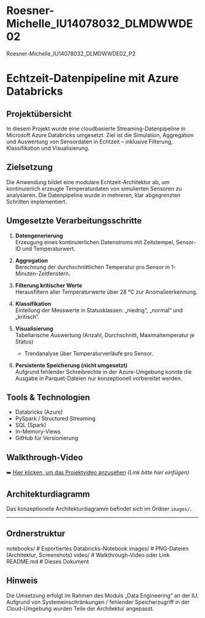 # Roesner-Michelle_IU14078032_DLMDWWDE02
Roesner-Michelle_IU14078032_DLMDWWDE02_P2
# Echtzeit-Datenpipeline mit Azure Databricks

## Projektübersicht

In diesem Projekt wurde eine cloudbasierte Streaming-Datenpipeline in Microsoft Azure Databricks umgesetzt. Ziel ist die Simulation, Aggregation und Auswertung von Sensordaten in Echtzeit – inklusive Filterung, Klassifikation und Visualisierung.

## Zielsetzung

Die Anwendung bildet eine modulare Echtzeit-Architektur ab, um kontinuierlich erzeugte Temperaturdaten von simulierten Sensoren zu analysieren. Die Datenpipeline wurde in mehreren, klar abgegrenzten Schritten implementiert.

## Umgesetzte Verarbeitungsschritte

1. **Datengenerierung**  
   Erzeugung eines kontinuierlichen Datenstroms mit Zeitstempel, Sensor-ID und Temperaturwert.

2. **Aggregation**  
   Berechnung der durchschnittlichen Temperatur pro Sensor in 1-Minuten-Zeitfenstern.

3. **Filterung kritischer Werte**  
   Herausfiltern aller Temperaturwerte über 28 °C zur Anomalieerkennung.

4. **Klassifikation**  
   Einteilung der Messwerte in Statusklassen: „niedrig“, „normal“ und „kritisch“.

5. **Visualisierung**  
   Tabellarische Auswertung (Anzahl, Durchschnitt, Maximaltemperatur je Status)  
   + Trendanalyse über Temperaturverläufe pro Sensor.

6. **Persistente Speicherung (nicht umgesetzt)**  
   Aufgrund fehlender Schreibrechte in der Azure-Umgebung konnte die Ausgabe in Parquet-Dateien nur konzeptionell vorbereitet werden.

## Tools & Technologien

- Databricks (Azure)
- PySpark / Structured Streaming
- SQL (Spark)
- In-Memory-Views
- GitHub für Versionierung

## Walkthrough-Video

➡️ [Hier klicken, um das Projektvideo anzusehen](#) *(Link bitte hier einfügen)*

## Architekturdiagramm

Das konzeptionelle Architekturdiagramm befindet sich im Ordner `images/`.

---

## Ordnerstruktur
notebooks/ # Exportiertes Databricks-Notebook
images/ # PNG-Dateien (Architektur, Screenshots)
video/ # Walkthrough-Video oder Link
README.md # Dieses Dokument

## Hinweis

Die Umsetzung erfolgt im Rahmen des Moduls „Data Engineering“ an der IU. Aufgrund von Systemeinschränkungen / fehlender Speicherzugriff in der Cloud-Umgebung wurden Teile der Architektur angepasst.
